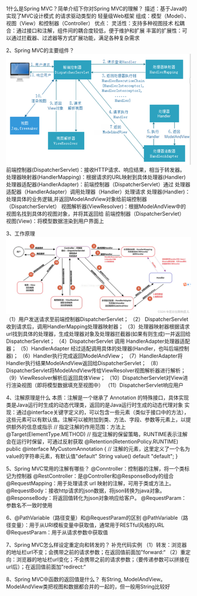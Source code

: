 1什么是Spring MVC？简单介绍下你对Spring MVC的理解？
    描述：基于Java的 实现了MVC设计模式 的请求驱动类型的 轻量级Web框架
    组成：模型（Model）、视图（View）和控制器（Controller）
    优点：
        ‌灵活性‌：支持多种视图技术
        ‌松耦合‌：通过接口和注解，组件间的耦合度较低，便于维护和扩展
        ‌丰富的扩展性‌：可以通过拦截器、过滤器等方式扩展功能，满足各种复杂需求


2、Spring MVC的主要组件？![img_29.png](img_29.png)
    前端控制器(DispatcherServlet)：接收HTTP请求、响应结果，相当于转发器。
    处理器映射器(HandlerMapping)：根据请求的URL映射到具体处理器(Handler)
    处理器适配器(HandlerAdapter)：前端控制器（DispatcherServlet）通过 处理器适配器（HandlerAdapter）调用处理器（Handler）处理请求
    处理器(Handler)：处理具体的业务逻辑,并返回ModelAndView对象给前端控制器（DispatcherServlet）
    视图解析器(ViewResolver)：根据ModelAndView中的视图名找到具体的视图对象，并将其返回给 前端控制器（DispatcherServlet）
    视图(View)：将模型数据渲染到用户界面上


3、工作原理![img_30.png](img_30.png)
    （1）用户发送请求至前端控制器DispatcherServlet；
    （2） DispatcherServlet收到请求后，调用HandlerMapping处理器映射器；
    （3）处理器映射器根据请求url找到具体的处理器，生成处理器对象及处理器拦截器(如果有则生成)一并返回给DispatcherServlet；
    （4）DispatcherServlet 调用 HandlerAdapter处理器适配器；
    （5）HandlerAdapter 经过适配调用具体的处理器(Handler，也叫后端控制器)；
    （6）Handler执行完成返回ModelAndView；
    （7）HandlerAdapter将Handler执行结果ModelAndView返回给DispatcherServlet；
    （8）DispatcherServlet将ModelAndView传给ViewResolver视图解析器进行解析；
    （9）ViewResolver解析后返回具体View；
    （10）DispatcherServlet对View进行渲染视图（即将模型数据填充至视图中）
    （11）DispatcherServlet响应用户


4、注解原理是什么
    ‌本质：注解是一个继承了  Annotation 的特殊接口，具体实现类是Java运行时生成的动态代理类，返回的是Java运行时生成的动态代理对象
    实现：通过@interface关键字定义的，可以包含一些元素（类似于接口中的方法），这些元素可以有默认值。注解可以被附加到类、方法、字段、参数等元素上，以提供额外的信息或指示‌
    // 指定注解的作用范围：方法上
    @Target(ElementType.METHOD)
    // 指定注解的保留策略，RUNTIME表示注解会在运行时保留，可通过反射获取
    @Retention(RetentionPolicy.RUNTIME)
    public @interface MyCustomAnnotation {
    // 注解的元素，这里定义了一个名为value的字符串元素，有默认值"default"
    String value() default "default";
    }


5、Spring MVC常用的注解有哪些？
    @Conntroller：控制器的注解，将一个类标记为控制器
    @RestController：是@Controller和@ResponseBody的组合
    @RequestMapping：用于处理请求 url 映射的注解，可用于类或方法上。
    @RequestBody：接收http请求的json数据，将json转换为java对象。
    @ResponseBody：将返回值转化为json对象响应给客户。
    @RequestParam：参数名不一致‌时使用



6、@PathVariable（路径变量）和@RequestParam的区别
    @PathVariable（路径变量）：用于从URI模板变量中获取值，通常用于RESTful风格的URL
    @RequestParam：用于从请求参数中获取值


7、Spring MVC怎么样设定重定向和转发的？   补充代码实例
    （1）转发：浏览器的地址栏url不变；会携带之前的请求参数；在返回值前面加"forward:“
    （2）重定向：浏览器的地址栏url变化；不会携带之前的请求参数；（要传递参数可以拼接在url后）；在返回值前面加"redirect:“

8、Spring MVC中函数的返回值是什么？
    有String, ModelAndView。ModelAndView类把视图和数据都合并的一起的，但一般用String比较好